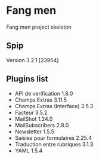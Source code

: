# Fang men
Fang men project skeleton

## Spip
Version 3.2.1 [23954]

## Plugins list
* API de verification 1.8.0
* Champs Extras 3.11.5
* Champs Extras (Interface) 3.5.3
* Facteur 3.5.2
* MailShot 1.24.0
* MailSubscribers 2.8.0
* Newsletter 1.5.5
* Saisies pour formulaires 2.25.4
* Traduction entre rubriques 3.1.3
* YAML 1.5.4
